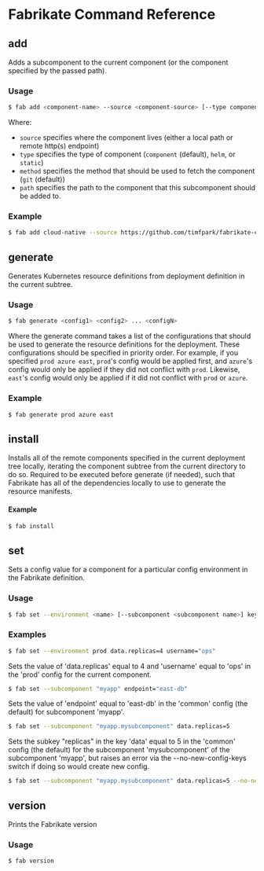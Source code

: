 # Fabrikate Command Reference

## add

Adds a subcomponent to the current component (or the component specified by the passed path).

### Usage

```sh
$ fab add <component-name> --source <component-source> [--type component] [--method git] [--path .]
```

Where: 

* `source` specifies where the component lives (either a local path or remote http(s) endpoint)
* `type` specifies the type of component (`component` (default), `helm`, or `static`)
* `method` specifies the method that should be used to fetch the component (`git` (default))
* `path` specifies the path to the component that this subcomponent should be added to.

### Example

```sh
$ fab add cloud-native --source https://github.com/timfpark/fabrikate-cloud-native
```

## generate

Generates Kubernetes resource definitions from deployment definition in the current subtree.

### Usage

```sh
$ fab generate <config1> <config2> ... <configN>
```

Where the generate command takes a list of the configurations that should be used to generate the resource
definitions for the deployment.  These configurations should be specified in priority order.  For example,
if you specified `prod azure east`, `prod`'s config would be applied first, and `azure`'s config
would only be applied if they did not conflict with `prod`. Likewise, `east`'s config would only be applied
if it did not conflict with `prod` or `azure`.

### Example

```sh
$ fab generate prod azure east
```

## install

Installs all of the remote components specified in the current deployment tree locally, iterating the 
component subtree from the current directory to do so.  Required to be executed before generate (if needed), such
that Fabrikate has all of the dependencies locally to use to generate the resource manifests.

#### Example

```sh
$ fab install
```

## set

Sets a config value for a component for a particular config environment in the Fabrikate definition.

### Usage

```sh
$ fab set --environment <name> [--subcomponent <subcomponent name>] keyPath1=value1 keyPath2=value2 ... keyPathN=valueN
```

### Examples

```sh
$ fab set --environment prod data.replicas=4 username="ops"
```

Sets the value of 'data.replicas' equal to 4 and 'username' equal to 'ops' in the 'prod' config for the current component.

```sh
$ fab set --subcomponent "myapp" endpoint="east-db" 
```

Sets the value of 'endpoint' equal to 'east-db' in the 'common' config (the default) for subcomponent 'myapp'.

```sh
$ fab set --subcomponent "myapp.mysubcomponent" data.replicas=5 
```

Sets the subkey "replicas" in the key 'data' equal to 5 in the 'common' config (the default) for the subcomponent 'mysubcomponent' of the subcomponent 'myapp', but raises an error via the --no-new-config-keys switch if doing so would create new config.

```sh
$ fab set --subcomponent "myapp.mysubcomponent" data.replicas=5 --no-new-config-keys
```

## version

Prints the Fabrikate version

### Usage

```sh
$ fab version
```
